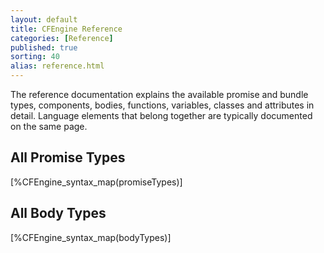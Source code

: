 ```yaml
---
layout: default
title: CFEngine Reference 
categories: [Reference]
published: true
sorting: 40
alias: reference.html
---
```


The reference documentation explains the available promise and bundle types, 
components, bodies, functions, variables, classes and attributes in detail. 
Language elements that belong together are typically documented on the same 
page.

## All Promise Types

[%CFEngine_syntax_map(promiseTypes)]

## All Body Types

[%CFEngine_syntax_map(bodyTypes)]
